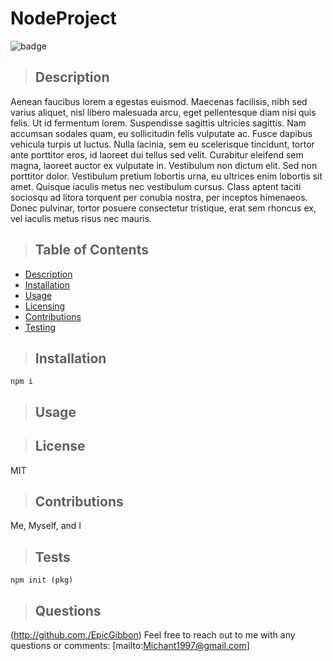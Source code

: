 # NodeProject
  ![badge](https://img.shields.io/badge/License-MIT-red)

> ## Description
Aenean faucibus lorem a egestas euismod. Maecenas facilisis, nibh sed varius aliquet, nisl libero malesuada arcu, eget pellentesque diam nisi quis felis. Ut id fermentum lorem. Suspendisse sagittis ultricies sagittis. Nam accumsan sodales quam, eu sollicitudin felis vulputate ac. Fusce dapibus vehicula turpis ut luctus. Nulla lacinia, sem eu scelerisque tincidunt, tortor ante porttitor eros, id laoreet dui tellus sed velit. Curabitur eleifend sem magna, laoreet auctor ex vulputate in. Vestibulum non dictum elit. Sed non porttitor dolor. Vestibulum pretium lobortis urna, eu ultrices enim lobortis sit amet. Quisque iaculis metus nec vestibulum cursus. Class aptent taciti sociosqu ad litora torquent per conubia nostra, per inceptos himenaeos. Donec pulvinar, tortor posuere consectetur tristique, erat sem rhoncus ex, vel iaculis metus risus nec mauris.

> ## Table of Contents
- [Description](#Description)
- [Installation](#Installation)
- [Usage](#Usage)
- [Licensing](#License)
- [Contributions](#Contributions)
- [Testing](#Tests)

> ## Installation

```
npm i
```

> ## Usage


> ## License
MIT

> ## Contributions
Me, Myself, and I

> ## Tests
```
npm init (pkg)
```

> ## Questions 
(http://github.com./EpicGibbon)
Feel free to reach out to me with any questions or comments: [mailto:Michant1997@gmail.com]
